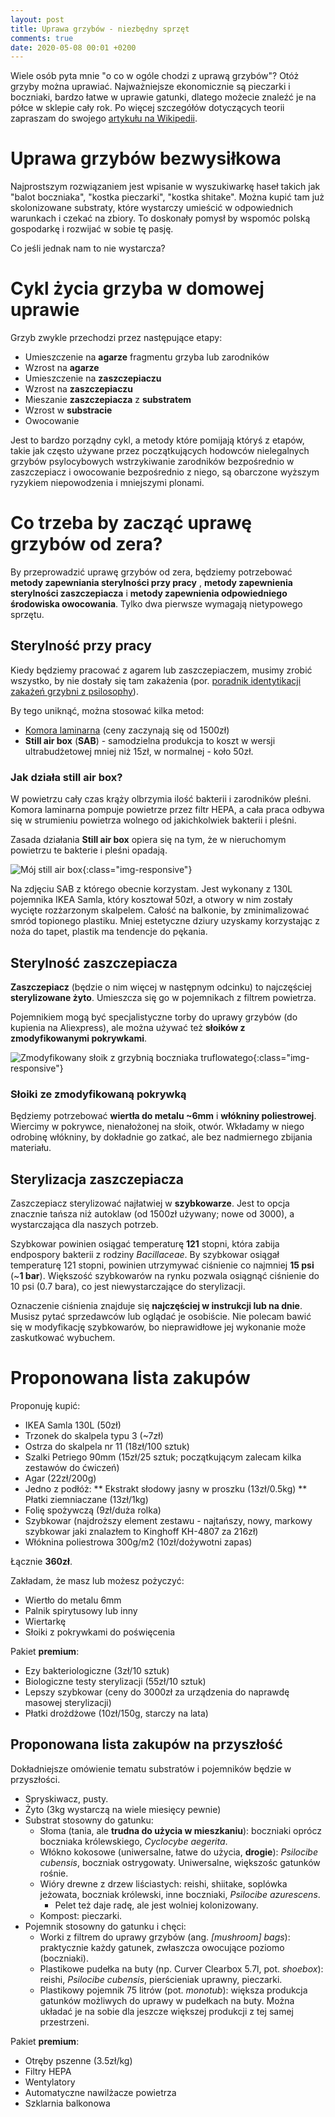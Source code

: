 ```yaml
---
layout: post
title: Uprawa grzybów - niezbędny sprzęt
comments: true
date: 2020-05-08 00:01 +0200
---
```


Wiele osób pyta mnie "o co w ogóle chodzi z uprawą grzybów"? Otóż grzyby można uprawiać. Najważniejsze ekonomicznie są pieczarki i boczniaki, bardzo łatwe w uprawie gatunki, dlatego możecie znaleźć je na półce w sklepie cały rok.  Po więcej szczegółów dotyczących teorii zapraszam do swojego [artykułu na Wikipedii](https://pl.wikipedia.org/wiki/Uprawa_grzyb%C3%B3w).

# Uprawa grzybów bezwysiłkowa

Najprostszym rozwiązaniem jest wpisanie w wyszukiwarkę haseł takich jak "balot boczniaka", "kostka pieczarki", "kostka shitake". Można kupić tam już skolonizowane substraty, które wystarczy umieścić w odpowiednich warunkach i czekać na zbiory. To doskonały pomysł by wspomóc polską gospodarkę i rozwijać w sobie tę pasję.

Co jeśli jednak nam to nie wystarcza?
<!--more-->
# Cykl życia grzyba w domowej uprawie

Grzyb zwykle przechodzi przez następujące etapy: 

* Umieszczenie na **agarze** fragmentu grzyba lub zarodników
* Wzrost na **agarze**
* Umieszczenie na **zaszczepiaczu**
* Wzrost na **zaszczepiaczu**
* Mieszanie **zaszczepiacza** z **substratem**
* Wzrost w **substracie**
* Owocowanie

Jest to bardzo porządny cykl, a metody które pomijają któryś z etapów, takie jak często używane przez początkujących hodowców nielegalnych grzybów psylocybowych wstrzykiwanie zarodników bezpośrednio w zaszczepiacz i owocowanie bezpośrednio z niego, są obarczone wyższym ryzykiem niepowodzenia i mniejszymi plonami.

# Co trzeba by zacząć uprawę grzybów od zera?

By przeprowadzić uprawę grzybów od zera, będziemy potrzebować **metody zapewniania sterylności przy pracy** , **metody zapewnienia sterylności zaszczepiacza** i **metody zapewnienia odpowiedniego środowiska owocowania**. Tylko dwa pierwsze wymagają nietypowego sprzętu.

## Sterylność przy pracy

Kiedy będziemy pracować z agarem lub zaszczepiaczem, musimy zrobić wszystko, by nie dostały się tam zakażenia (por. [poradnik identytikacji zakażeń grzybni z psilosophy](http://psilosophy.info/zakazenia_grzybni.html)).

By tego uniknąć, można stosować kilka metod:
* [Komora laminarna](https://upload.wikimedia.org/wikipedia/commons/b/be/Laminar_flow_hood.jpg) (ceny zaczynają się od 1500zł)
* **Still air box** (**SAB**) - samodzielna produkcja to koszt w wersji ultrabudżetowej mniej niż 15zł, w normalnej - koło 50zł.

### Jak działa still air box?

W powietrzu cały czas krąży olbrzymia ilość bakterii i zarodników pleśni. Komora laminarna pompuje powietrze przez filtr HEPA, a cała praca odbywa się w strumieniu powietrza wolnego od jakichkolwiek bakterii i pleśni.

Zasada działania **Still air box** opiera się na tym, że w nieruchomym powietrzu te bakterie i pleśni opadają. 

![Mój still air box](../assets/moj_sab.jpg){:class="img-responsive"}

Na zdjęciu SAB z którego obecnie korzystam. Jest wykonany z 130L pojemnika IKEA Samla, który kosztował 50zł, a otwory w nim zostały wycięte rozżarzonym skalpelem. Całość na balkonie, by zminimalizować smród topionego plastiku. Mniej estetyczne dziury uzyskamy korzystając z noża do tapet, plastik ma tendencje do pękania.

## Sterylność zaszczepiacza

**Zaszczepiacz** (będzie o nim więcej w następnym odcinku) to najczęściej **sterylizowane żyto**. Umieszcza się go w pojemnikach z filtrem powietrza.

Pojemnikiem mogą być specjalistyczne torby do uprawy grzybów (do kupienia na Aliexpress), ale można używać też **słoików z zmodyfikowanymi pokrywkami**.

![Zmodyfikowany słoik z grzybnią boczniaka truflowatego](../assets/tuber_regium.jpg){:class="img-responsive"}

### Słoiki ze zmodyfikowaną pokrywką

Będziemy potrzebować **wiertła do metalu ~6mm** i **włókniny poliestrowej**. Wiercimy w pokrywce, nienałożonej na słoik, otwór. Wkładamy w niego odrobinę włókniny, by dokładnie go zatkać, ale bez nadmiernego zbijania materiału.

## Sterylizacja zaszczepiacza

Zaszczepiacz sterylizować najłatwiej w **szybkowarze**. Jest to opcja znacznie tańsza niż autoklaw (od 1500zł używany; nowe od 3000), a wystarczająca dla naszych potrzeb.

Szybkowar powinien osiągać temperaturę **121** stopni, która zabija endpospory bakterii z rodziny _Bacillaceae_. By szybkowar osiągał temperaturę 121 stopni, powinien utrzymywać ciśnienie co najmniej **15 psi** (~**1 bar**). Większość szybkowarów na rynku pozwala osiągnąć  ciśnienie do 10 psi (0.7 bara), co jest niewystarczające do sterylizacji.

Oznaczenie ciśnienia znajduje się **najczęściej w instrukcji lub na dnie**. Musisz pytać sprzedawców lub oglądać je osobiście. Nie polecam bawić się w modyfikację szybkowarów, bo nieprawidłowe jej wykonanie może zaskutkować wybuchem.

# Proponowana lista zakupów

Proponuję kupić:

* IKEA Samla 130L (50zł)
* Trzonek do skalpela typu 3 (~7zł)
* Ostrza do skalpela nr 11 (18zł/100 sztuk)
* Szalki Petriego 90mm (15zł/25 sztuk; początkującym zalecam kilka zestawów do ćwiczeń)
* Agar (22zł/200g)
* Jedno z podłóż:
** Ekstrakt słodowy jasny w proszku (13zł/0.5kg)
** Płatki ziemniaczane (13zł/1kg)
* Folię spożywczą (9zł/duża rolka)
* Szybkowar (najdroższy element zestawu - najtańszy, nowy, markowy szybkowar jaki znalazłem to Kinghoff KH-4807 za 216zł)
* Włóknina poliestrowa 300g/m2 (10zł/dożywotni zapas)

Łącznie **360zł**. 

Zakładam, że masz lub możesz pożyczyć:

* Wiertło do metalu 6mm
* Palnik spirytusowy lub inny
* Wiertarkę
* Słoiki z pokrywkami do poświęcenia

Pakiet **premium**:
* Ezy bakteriologiczne (3zł/10 sztuk)
* Biologiczne testy sterylizacji (55zł/10 sztuk)
* Lepszy szybkowar (ceny do 3000zł za urządzenia do naprawdę masowej sterylizacji)
* Płatki drożdżowe (10zł/150g, starczy na lata)

## Proponowana lista zakupów na przyszłość

Dokładniejsze omówienie tematu substratów i pojemników będzie w przyszłości.

* Spryskiwacz, pusty.
* Żyto (3kg wystarczą na wiele miesięcy pewnie)
* Substrat stosowny do gatunku:
  * Słoma (tania, ale **trudna do użycia w mieszkaniu**): boczniaki oprócz boczniaka królewskiego, _Cyclocybe aegerita_.
  * Włókno kokosowe (uniwersalne, łatwe do użycia, **drogie**): _Psilocibe cubensis_, boczniak ostrygowaty. Uniwersalne, większośc gatunków rośnie.
  * Wióry drewne z drzew liściastych: reishi, shiitake, soplówka jeżowata, boczniak królewski, inne boczniaki, _Psilocibe azurescens_.
    * Pelet też daje radę, ale jest wolniej kolonizowany.
  * Kompost: pieczarki.
* Pojemnik stosowny do gatunku i chęci:
  * Worki z filtrem do uprawy grzybów (ang. _[mushroom] bags_): praktycznie każdy gatunek, zwłaszcza owocujące poziomo (boczniaki).
  * Plastikowe pudełka na buty (np. Curver Clearbox 5.7l, pot. _shoebox_): reishi, _Psilocibe cubensis_, pierścieniak uprawny, pieczarki.
  * Plastikowy pojemnik 75 litrów (pot. _monotub_): większa produkcja gatunków możliwych do uprawy w pudełkach na buty. Można układać je na sobie dla jeszcze większej produkcji z tej samej przestrzeni.

Pakiet **premium**:
* Otręby pszenne (3.5zł/kg)
* Filtry HEPA
* Wentylatory
* Automatyczne nawilżacze powietrza
* Szklarnia balkonowa

